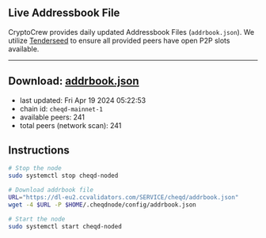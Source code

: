 ## Live Addressbook File

CryptoCrew provides daily updated Addressbook Files (`addrbook.json`). We utilize [Tenderseed](https://github.com/binaryholdings/tenderseed) to ensure all provided peers have open P2P slots available.

---
**Download: [addrbook.json](https://dl-eu2.ccvalidators.com/SERVICE/cheqd/addrbook.json)**
---

- last updated: Fri Apr 19 2024 05:22:53
- chain id: `cheqd-mainnet-1`
- available peers: 241
- total peers (network scan): 241

## Instructions
```sh
# Stop the node
sudo systemctl stop cheqd-noded

# Download addrbook file
URL="https://dl-eu2.ccvalidators.com/SERVICE/cheqd/addrbook.json"
wget -4 $URL -P $HOME/.cheqdnode/config/addrbook.json

# Start the node
sudo systemctl start cheqd-noded
```
